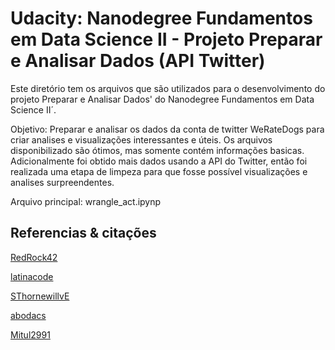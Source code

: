 # Udacity: Nanodegree Fundamentos em Data Science II - Projeto Preparar e Analisar Dados (API Twitter)

Este diretório tem os arquivos que são utilizados para o desenvolvimento do projeto Preparar e Analisar Dados' do Nanodegree Fundamentos em Data Science II´.

Objetivo: Preparar e analisar os dados da conta de twitter WeRateDogs para criar analises e visualizações interessantes e úteis. Os arquivos disponibilizado são ótimos, mas somente contém informações basicas. Adicionalmente foi obtido mais dados usando a API do Twitter, então foi realizada uma etapa de limpeza para que fosse possível visualizações e analises surpreendentes.

Arquivo principal: wrangle_act.ipynp

## Referencias & citações
[RedRock42](https://github.com/RedRock42/Udacity-Nanodegree-Portfolio/tree/master/P4.Wrangling%20%26%20Analyzing%20Twitter%20Data)

[latinacode](https://github.com/latinacode/Wrangle-and-Analyze-Data)

[SThornewillvE](https://github.com/SThornewillvE/Udacity-Project---Data-Wrangling)

[abodacs](https://github.com/abodacs/Wrangle-and-Analyze-Data-DAND-project)

[Mitul2991](https://github.com/Mitul2991/Udacity-Project---Wrangling-and-analyzing-data-from-twitter-archives)
